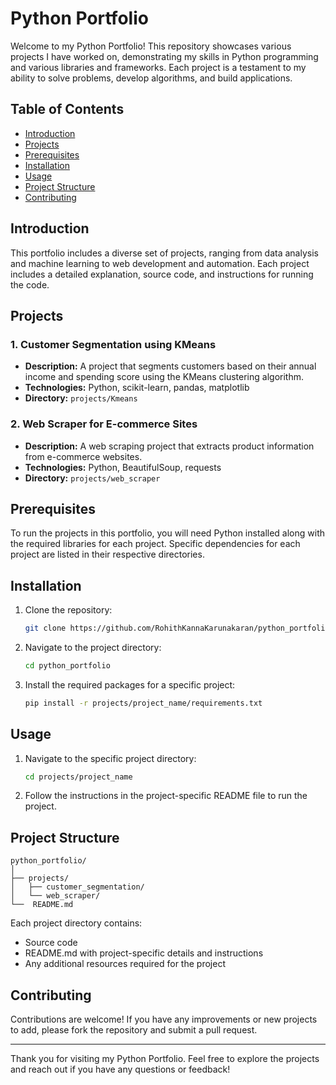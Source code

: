 # Python Portfolio

Welcome to my Python Portfolio! This repository showcases various projects I have worked on, demonstrating my skills in Python programming and various libraries and frameworks. Each project is a testament to my ability to solve problems, develop algorithms, and build applications.

## Table of Contents

- [Introduction](#introduction)
- [Projects](#projects)
- [Prerequisites](#prerequisites)
- [Installation](#installation)
- [Usage](#usage)
- [Project Structure](#project-structure)
- [Contributing](#contributing)

## Introduction

This portfolio includes a diverse set of projects, ranging from data analysis and machine learning to web development and automation. Each project includes a detailed explanation, source code, and instructions for running the code.

## Projects

### 1. Customer Segmentation using KMeans
- **Description:** A project that segments customers based on their annual income and spending score using the KMeans clustering algorithm.
- **Technologies:** Python, scikit-learn, pandas, matplotlib
- **Directory:** `projects/Kmeans`

### 2. Web Scraper for E-commerce Sites
- **Description:** A web scraping project that extracts product information from e-commerce websites.
- **Technologies:** Python, BeautifulSoup, requests
- **Directory:** `projects/web_scraper`

## Prerequisites

To run the projects in this portfolio, you will need Python installed along with the required libraries for each project. Specific dependencies for each project are listed in their respective directories.

## Installation

1. Clone the repository:
    ```bash
    git clone https://github.com/RohithKannaKarunakaran/python_portfolio.git
    ```
2. Navigate to the project directory:
    ```bash
    cd python_portfolio
    ```
3. Install the required packages for a specific project:
    ```bash
    pip install -r projects/project_name/requirements.txt
    ```

## Usage

1. Navigate to the specific project directory:
    ```bash
    cd projects/project_name
    ```
2. Follow the instructions in the project-specific README file to run the project.

## Project Structure

```
python_portfolio/
│
├── projects/
│   ├── customer_segmentation/
│   └── web_scraper/
└──  README.md
```

Each project directory contains:
- Source code
- README.md with project-specific details and instructions
- Any additional resources required for the project

## Contributing

Contributions are welcome! If you have any improvements or new projects to add, please fork the repository and submit a pull request.

---

Thank you for visiting my Python Portfolio. Feel free to explore the projects and reach out if you have any questions or feedback!
